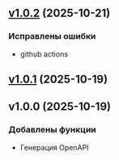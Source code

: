
<a name="v1.0.2"></a>
## [v1.0.2](y/compare/v1.0.1...v1.0.2) (2025-10-21)

### Исправлены ошибки

* github actions


<a name="v1.0.1"></a>
## [v1.0.1](y/compare/v1.0.0...v1.0.1) (2025-10-19)


<a name="v1.0.0"></a>
## v1.0.0 (2025-10-19)

### Добавлены функции

* Генерация OpenAPI

